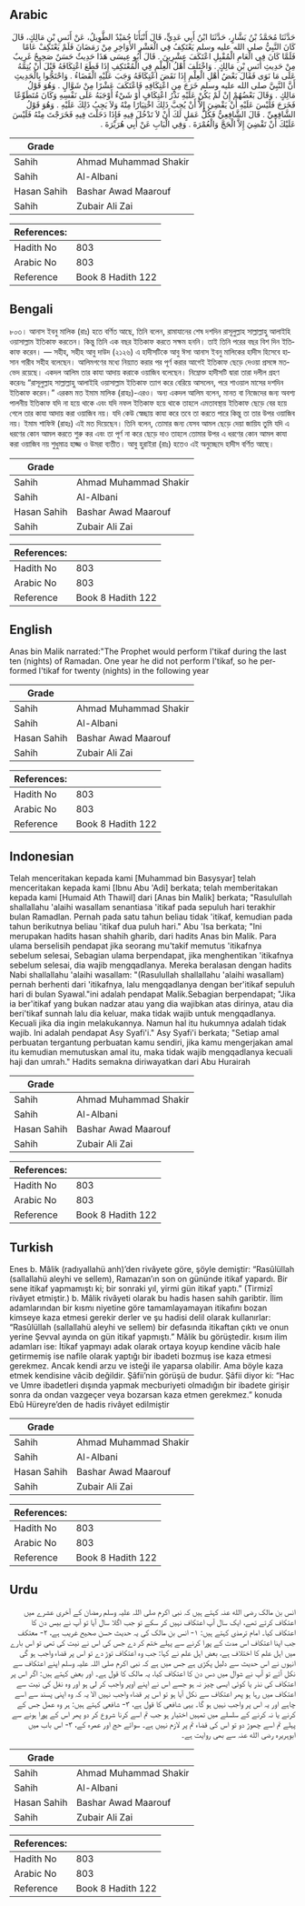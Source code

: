 ## Arabic


<div dir="rtl" lang="ar" style={{fontSize:'larger',backgroundColor:'#f8f9fa',padding:20}}>
حَدَّثَنَا مُحَمَّدُ بْنُ بَشَّارٍ، حَدَّثَنَا ابْنُ أَبِي عَدِيٍّ، قَالَ أَنْبَأَنَا حُمَيْدٌ الطَّوِيلُ، عَنْ أَنَسِ بْنِ مَالِكٍ، قَالَ كَانَ النَّبِيُّ صلى الله عليه وسلم يَعْتَكِفُ فِي الْعَشْرِ الأَوَاخِرِ مِنْ رَمَضَانَ فَلَمْ يَعْتَكِفْ عَامًا فَلَمَّا كَانَ فِي الْعَامِ الْمُقْبِلِ اعْتَكَفَ عِشْرِينَ ‏.‏ قَالَ أَبُو عِيسَى هَذَا حَدِيثٌ حَسَنٌ صَحِيحٌ غَرِيبٌ مِنْ حَدِيثِ أَنَسِ بْنِ مَالِكٍ ‏.‏ وَاخْتَلَفَ أَهْلُ الْعِلْمِ فِي الْمُعْتَكِفِ إِذَا قَطَعَ اعْتِكَافَهُ قَبْلَ أَنْ يُتِمَّهُ عَلَى مَا نَوَى فَقَالَ بَعْضُ أَهْلِ الْعِلْمِ إِذَا نَقَضَ اعْتِكَافَهُ وَجَبَ عَلَيْهِ الْقَضَاءُ ‏.‏ وَاحْتَجُّوا بِالْحَدِيثِ أَنَّ النَّبِيَّ صلى الله عليه وسلم خَرَجَ مِنِ اعْتِكَافِهِ فَاعْتَكَفَ عَشْرًا مِنْ شَوَّالٍ ‏.‏ وَهُوَ قَوْلُ مَالِكٍ ‏.‏ وَقَالَ بَعْضُهُمْ إِنْ لَمْ يَكُنْ عَلَيْهِ نَذْرُ اعْتِكَافٍ أَوْ شَيْءٌ أَوْجَبَهُ عَلَى نَفْسِهِ وَكَانَ مُتَطَوِّعًا فَخَرَجَ فَلَيْسَ عَلَيْهِ أَنْ يَقْضِيَ إِلاَّ أَنْ يُحِبَّ ذَلِكَ اخْتِيَارًا مِنْهُ وَلاَ يَجِبُ ذَلِكَ عَلَيْهِ ‏.‏ وَهُوَ قَوْلُ الشَّافِعِيِّ ‏.‏ قَالَ الشَّافِعِيُّ فَكُلُّ عَمَلٍ لَكَ أَنْ لاَ تَدْخُلَ فِيهِ فَإِذَا دَخَلْتَ فِيهِ فَخَرَجْتَ مِنْهُ فَلَيْسَ عَلَيْكَ أَنْ تَقْضِيَ إِلاَّ الْحَجَّ وَالْعُمْرَةَ ‏.‏ وَفِي الْبَابِ عَنْ أَبِي هُرَيْرَةَ ‏.‏
</div>
<div style={{backgroundColor:'#f8f9fa',padding:20, marginBottom: 10}}><table> <thead> <tr> <th>Grade</th> <th></th> </tr> </thead> <tbody> <tr><td>Sahih</td><td>Ahmad Muhammad Shakir</td></tr><tr><td>Sahih</td><td>Al-Albani</td></tr><tr><td>Hasan Sahih</td><td>Bashar Awad Maarouf</td></tr><tr><td>Sahih</td><td>Zubair Ali Zai</td></tr></tbody></table><table> <thead> <tr> <th>References:</th> <th></th> </tr> </thead> <tbody><tr><td>Hadith No</td><td>803</td></tr><tr><td>Arabic No</td><td>803</td></tr><tr><td>Reference</td><td>Book 8 Hadith 122</td></tr></tbody></table></div>

## Bengali


<div dir="ltr" lang="bn" style={{fontSize:'larger',backgroundColor:'#f8f9fa',padding:20}}>
৮০৩। আনাস ইবনু মালিক (রাঃ) হতে বর্ণিত আছে, তিনি বলেন, রামাযানের শেষ দশদিন রাসূলুল্লাহ সাল্লাল্লাহু আলাইহি ওয়াসাল্লাম ইতিকাফ করতেন। কিন্তু তিনি এক বছর ইতিকাফ করতে সক্ষম হননি। তাই তিনি পরের বছর বিশ দিন ইতিকাফ করেন। — সহীহ, সহীহ আবু দাউদ (২১২৬) এ হাদীসটিকে আবু ঈসা আনাস ইবনু মালিকের হাদীস হিসেবে হাসান গারীব সহীহ বলেছেন। আলিমগণের মধ্যে নিয়্যাত করার পর পূর্ণ করার আগেই ইতিকাফ ছেড়ে দেওয়া প্রসঙ্গে মতভেদ রয়েছে। একদল আলিম তার কাযা আদায় করাকে ওয়াজিব বলেছেন। নিম্নোক্ত হাদীসটি দ্বারা তারা দলীল গ্রহণ করেনঃ “রাসূলুল্লাহ সাল্লাল্লাহু আলাইহি ওয়াসাল্লাম ইতিকাফ ত্যাগ করে বেরিয়ে আসলেন, পরে শাওয়াল মাসের দশদিন ইতিকাফ করেন।” এরকম মত ইমাম মালিক (রাহঃ)-এরও। অন্য একদল আলিম বলেন, মানত বা নিজেদের জন্য অবশ্য পালনীয় ইতিকাফ যদি না হয়ে থাকে এবং যদি নফল ইতিকাফ হয়ে থাকে তাহলে এমতাবস্থায় ইতিকাফ ছেড়ে বের হয়ে গেলে তার কাযা আদায় করা ওয়াজিব নয়। যদি কেউ স্বেচ্ছায় কাযা করে তবে তা করতে পারে কিন্তু তা তার উপর ওয়াজিব নয়। ইমাম শাফিঈ (রাহঃ) এই মত দিয়েছেন। তিনি বলেন, তোমার জন্য যেসব আমল ছেড়ে দেয়া জায়িয তুমি যদি এ ধরণের কোন আমল করতে শুরু কর এবং তা পূর্ণ না করে ছেড়ে দাও তাহলে তোমার উপর এ ধরণের কোন আমল কাযা করা ওয়াজিব নয় শুধুমাত্র হাজ্জ ও উমরা ব্যতীত। আবু হুরাইরা (রাঃ) হতেও এই অনুচ্ছেদে হাদীস বর্ণিত আছে।
</div>
<div style={{backgroundColor:'#f8f9fa',padding:20, marginBottom: 10}}><table> <thead> <tr> <th>Grade</th> <th></th> </tr> </thead> <tbody> <tr><td>Sahih</td><td>Ahmad Muhammad Shakir</td></tr><tr><td>Sahih</td><td>Al-Albani</td></tr><tr><td>Hasan Sahih</td><td>Bashar Awad Maarouf</td></tr><tr><td>Sahih</td><td>Zubair Ali Zai</td></tr></tbody></table><table> <thead> <tr> <th>References:</th> <th></th> </tr> </thead> <tbody><tr><td>Hadith No</td><td>803</td></tr><tr><td>Arabic No</td><td>803</td></tr><tr><td>Reference</td><td>Book 8 Hadith 122</td></tr></tbody></table></div>

## English


<div dir="ltr" lang="en" style={{fontSize:'larger',backgroundColor:'#f8f9fa',padding:20}}>
Anas bin Malik narrated:"The Prophet would perform I'tikaf during the last ten (nights) of Ramadan. One year he did not perform I'tikaf, so he performed I'tikaf for twenty (nights) in the following year
</div>
<div style={{backgroundColor:'#f8f9fa',padding:20, marginBottom: 10}}><table> <thead> <tr> <th>Grade</th> <th></th> </tr> </thead> <tbody> <tr><td>Sahih</td><td>Ahmad Muhammad Shakir</td></tr><tr><td>Sahih</td><td>Al-Albani</td></tr><tr><td>Hasan Sahih</td><td>Bashar Awad Maarouf</td></tr><tr><td>Sahih</td><td>Zubair Ali Zai</td></tr></tbody></table><table> <thead> <tr> <th>References:</th> <th></th> </tr> </thead> <tbody><tr><td>Hadith No</td><td>803</td></tr><tr><td>Arabic No</td><td>803</td></tr><tr><td>Reference</td><td>Book 8 Hadith 122</td></tr></tbody></table></div>

## Indonesian


<div dir="ltr" lang="id" style={{fontSize:'larger',backgroundColor:'#f8f9fa',padding:20}}>
Telah menceritakan kepada kami [Muhammad bin Basysyar] telah menceritakan kepada kami [Ibnu Abu 'Adi] berkata; telah memberitakan kepada kami [Humaid Ath Thawil] dari [Anas bin Malik] berkata; "Rasulullah shallallahu 'alaihi wasallam senantiasa 'itikaf pada sepuluh hari terakhir bulan Ramadlan. Pernah pada satu tahun beliau tidak 'itikaf, kemudian pada tahun berikutnya beliau 'itikaf dua puluh hari." Abu 'Isa berkata; "Ini merupakan hadits hasan shahih gharib, dari hadits Anas bin Malik. Para ulama berselisih pendapat jika seorang mu'takif memutus 'itikafnya sebelum selesai, Sebagian ulama berpendapat, jika menghentikan 'itikafnya sebelum selesai, dia wajib mengqadlanya. Mereka beralasan dengan hadits Nabi shallallahu 'alaihi wasallam: "(Rasulullah shallallahu 'alaihi wasallam) pernah berhenti dari 'itikafnya, lalu mengqadlanya dengan ber'itikaf sepuluh hari di bulan Syawal."ini adalah pendapat Malik.Sebagian berpendapat; "Jika ia ber'itikaf yang bukan nadzar atau yang dia wajibkan atas dirinya, atau dia beri'tikaf sunnah lalu dia keluar, maka tidak wajib untuk mengqadlanya. Kecuali jika dia ingin melakukannya. Namun hal itu hukumnya adalah tidak wajib. Ini adalah pendapat Asy Syafi'i." Asy Syafi'i berkata; "Setiap amal perbuatan tergantung perbuatan kamu sendiri, jika kamu mengerjakan amal itu kemudian memutuskan amal itu, maka tidak wajib mengqadlanya kecuali haji dan umrah." Hadits semakna diriwayatkan dari Abu Hurairah
</div>
<div style={{backgroundColor:'#f8f9fa',padding:20, marginBottom: 10}}><table> <thead> <tr> <th>Grade</th> <th></th> </tr> </thead> <tbody> <tr><td>Sahih</td><td>Ahmad Muhammad Shakir</td></tr><tr><td>Sahih</td><td>Al-Albani</td></tr><tr><td>Hasan Sahih</td><td>Bashar Awad Maarouf</td></tr><tr><td>Sahih</td><td>Zubair Ali Zai</td></tr></tbody></table><table> <thead> <tr> <th>References:</th> <th></th> </tr> </thead> <tbody><tr><td>Hadith No</td><td>803</td></tr><tr><td>Arabic No</td><td>803</td></tr><tr><td>Reference</td><td>Book 8 Hadith 122</td></tr></tbody></table></div>

## Turkish


<div dir="ltr" lang="tr" style={{fontSize:'larger',backgroundColor:'#f8f9fa',padding:20}}>
Enes b. Mâlik (radıyallahü anh)’den rivâyete göre, şöyle demiştir: “Rasûlüllah (sallallahü aleyhi ve sellem), Ramazan’ın son on gününde itikaf yapardı. Bir sene itikaf yapmamıştı ki; bir sonraki yıl, yirmi gün itikaf yaptı.” (Tirmizî rivâyet etmiştir.) b. Mâlik rivâyeti olarak bu hadis hasen sahih garibtir. İlim adamlarından bir kısmı niyetine göre tamamlayamayan itikafını bozan kimseye kaza etmesi gerekir derler ve şu hadisi delil olarak kullanırlar: “Rasûlüllah (sallallahü aleyhi ve sellem) bir defasında itikaftan çıktı ve onun yerine Şevval ayında on gün itikaf yapmıştı.” Mâlik bu görüştedir. kısım ilim adamları ise: İtikaf yapmayı adak olarak ortaya koyup kendine vâcib hale getirmemiş ise nafile olarak yaptığı bir ibadeti bozmuş ise kaza etmesi gerekmez. Ancak kendi arzu ve isteği ile yaparsa olabilir. Ama böyle kaza etmek kendisine vâcib değildir. Şâfii’nin görüşü de budur. Şâfii diyor ki: “Hac ve Umre ibadetleri dışında yapmak mecburiyeti olmadığın bir ibadete girişir sonra da ondan vazgeçer veya bozarsan kaza etmen gerekmez.” konuda Ebû Hüreyre’den de hadis rivâyet edilmiştir
</div>
<div style={{backgroundColor:'#f8f9fa',padding:20, marginBottom: 10}}><table> <thead> <tr> <th>Grade</th> <th></th> </tr> </thead> <tbody> <tr><td>Sahih</td><td>Ahmad Muhammad Shakir</td></tr><tr><td>Sahih</td><td>Al-Albani</td></tr><tr><td>Hasan Sahih</td><td>Bashar Awad Maarouf</td></tr><tr><td>Sahih</td><td>Zubair Ali Zai</td></tr></tbody></table><table> <thead> <tr> <th>References:</th> <th></th> </tr> </thead> <tbody><tr><td>Hadith No</td><td>803</td></tr><tr><td>Arabic No</td><td>803</td></tr><tr><td>Reference</td><td>Book 8 Hadith 122</td></tr></tbody></table></div>

## Urdu


<div dir="rtl" lang="ur" style={{fontSize:'larger',backgroundColor:'#f8f9fa',padding:20}}>
انس بن مالک رضی الله عنہ کہتے ہیں کہ نبی اکرم صلی اللہ علیہ وسلم رمضان کے آخری عشرے میں اعتکاف کرتے تھے، ایک سال آپ اعتکاف نہیں کر سکے تو جب اگلا سال آیا تو آپ نے بیس دن کا اعتکاف کیا۔ امام ترمذی کہتے ہیں: ۱- انس بن مالک کی یہ حدیث حسن صحیح غریب ہے، ۲- معتکف جب اپنا اعتکاف اس مدت کے پورا کرنے سے پہلے ختم کر دے جس کی اس نے نیت کی تھی تو اس بارے میں اہل علم کا اختلاف ہے، بعض اہل علم نے کہا: جب وہ اعتکاف توڑ دے تو اس پر قضاء واجب ہو گی انہوں نے اس حدیث سے دلیل پکڑی ہے جس میں ہے کہ نبی اکرم صلی اللہ علیہ وسلم اپنے اعتکاف سے نکل آئے تو آپ نے شوال میں دس دن کا اعتکاف کیا، یہ مالک کا قول ہے۔ اور بعض کہتے ہیں: اگر اس پر اعتکاف کی نذر یا کوئی ایسی چیز نہ ہو جسے اس نے اپنے اوپر واجب کر لی ہو اور وہ نفل کی نیت سے اعتکاف میں رہا ہو پھر اعتکاف سے نکل آیا ہو تو اس پر قضاء واجب نہیں الا یہ کہ وہ اپنی پسند سے اسے چاہے اور یہ اس پر واجب نہیں ہو گا۔ یہی شافعی کا قول ہے، ۳- شافعی کہتے ہیں: ہر وہ عمل جس کے کرنے یا نہ کرنے کے سلسلے میں تمہیں اختیار ہو جب تم اسے کرنا شروع کر دو پھر اس کے پورا ہونے سے پہلے تم اسے چھوڑ دو تو اس کی قضاء تم پر لازم نہیں ہے۔ سوائے حج اور عمرہ کے، ۳- اس باب میں ابوہریرہ رضی الله عنہ سے بھی روایت ہے۔
</div>
<div style={{backgroundColor:'#f8f9fa',padding:20, marginBottom: 10}}><table> <thead> <tr> <th>Grade</th> <th></th> </tr> </thead> <tbody> <tr><td>Sahih</td><td>Ahmad Muhammad Shakir</td></tr><tr><td>Sahih</td><td>Al-Albani</td></tr><tr><td>Hasan Sahih</td><td>Bashar Awad Maarouf</td></tr><tr><td>Sahih</td><td>Zubair Ali Zai</td></tr></tbody></table><table> <thead> <tr> <th>References:</th> <th></th> </tr> </thead> <tbody><tr><td>Hadith No</td><td>803</td></tr><tr><td>Arabic No</td><td>803</td></tr><tr><td>Reference</td><td>Book 8 Hadith 122</td></tr></tbody></table></div>